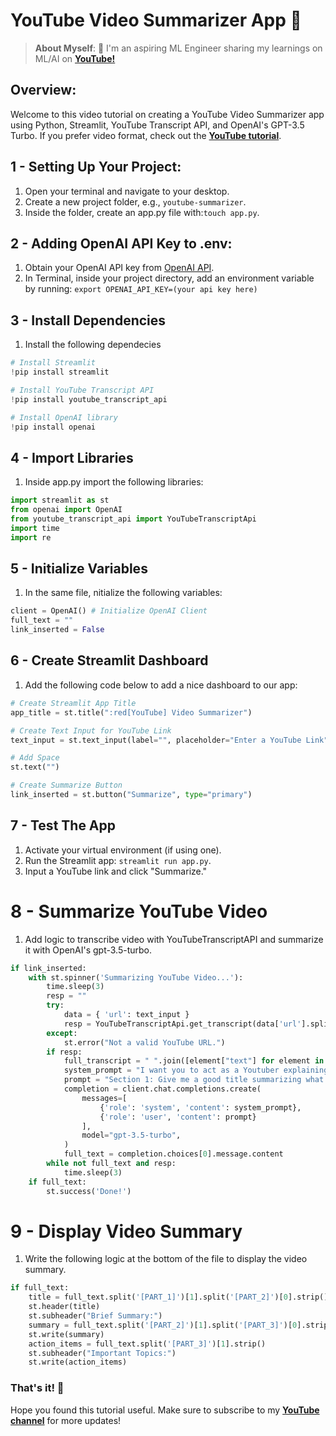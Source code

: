 # YouTube Video Summarizer App 🎥

> **About Myself**: 🤖 I'm an aspiring ML Engineer sharing my learnings on ML/AI on [**YouTube!**](https://www.youtube.com/@olivercarmont) <br />

## Overview:
Welcome to this video tutorial on creating a YouTube Video Summarizer app using Python, Streamlit, YouTube Transcript API, and OpenAI's GPT-3.5 Turbo. If you prefer video format, check out the [**YouTube tutorial**](https://www.youtube.com/watch?v=p1xBjx6rnmA&t=984s&ab_channel=OliverCarmont).
<br />

## 1 - Setting Up Your Project:
1. Open your terminal and navigate to your desktop.
2. Create a new project folder, e.g., `youtube-summarizer`.
3. Inside the folder, create an app.py file with:`touch app.py`.

## 2 - Adding OpenAI API Key to .env:
1. Obtain your OpenAI API key from [OpenAI API](https://platform.openai.com/signup).
2. In Terminal, inside your project directory, add an environment variable by running: `export OPENAI_API_KEY=(your api key here)`

## 3 - Install Dependencies
1. Install the following dependecies
```python
# Install Streamlit
!pip install streamlit

# Install YouTube Transcript API
!pip install youtube_transcript_api

# Install OpenAI library
!pip install openai
```

## 4 - Import Libraries
1. Inside app.py import the following libraries:

```python
import streamlit as st
from openai import OpenAI
from youtube_transcript_api import YouTubeTranscriptApi
import time
import re
```

## 5 - Initialize Variables
1. In the same file, nitialize the following variables:

```python
client = OpenAI() # Initialize OpenAI Client
full_text = ""
link_inserted = False
```

## 6 - Create Streamlit Dashboard
1. Add the following code below to add a nice dashboard to our app:

```python
# Create Streamlit App Title
app_title = st.title(":red[YouTube] Video Summarizer")

# Create Text Input for YouTube Link
text_input = st.text_input(label="", placeholder="Enter a YouTube Link")

# Add Space
st.text("")

# Create Summarize Button
link_inserted = st.button("Summarize", type="primary")
```

## 7 - Test The App
1. Activate your virtual environment (if using one).
2. Run the Streamlit app: `streamlit run app.py`.
3. Input a YouTube link and click "Summarize."


# 8 - Summarize YouTube Video
1. Add logic to transcribe video with YouTubeTranscriptAPI and summarize it with OpenAI's gpt-3.5-turbo.
   
```python
if link_inserted:
    with st.spinner('Summarizing YouTube Video...'):
        time.sleep(3)
        resp = ""
        try:
            data = { 'url': text_input }
            resp = YouTubeTranscriptApi.get_transcript(data['url'].split("v=")[-1])
        except:
            st.error("Not a valid YouTube URL.")
        if resp:
            full_transcript = " ".join([element["text"] for element in resp])
            system_prompt = "I want you to act as a Youtuber explaining a video for me. I want you to provide three sections all in one go. Do not include headers for each section. For each section, do not include titles. Here is the tutorial I want you to summarize: '" + full_transcript + "'"
            prompt = "Section 1: Give me a good title summarizing what the video is about!. Make sure to start this section with [PART_1]. Section 2: Give me a brief summary! Start this section with [PART_2]. Section 3: Give me a list of numbered items detailing important topics of the video and add sub bullet points explaining each point. Start the response with [PART_3]. Do not have a header"
            completion = client.chat.completions.create(
                messages=[
                    {'role': 'system', 'content': system_prompt},
                    {'role': 'user', 'content': prompt}
                ],
                model="gpt-3.5-turbo",
            )
            full_text = completion.choices[0].message.content
        while not full_text and resp:
            time.sleep(3)
    if full_text:
        st.success('Done!')
```


# 9 - Display Video Summary
1. Write the following logic at the bottom of the file to display the video summary.
```python
if full_text:
    title = full_text.split('[PART_1]')[1].split('[PART_2]')[0].strip()
    st.header(title)
    st.subheader("Brief Summary:")
    summary = full_text.split('[PART_2]')[1].split('[PART_3]')[0].strip()
    st.write(summary)
    action_items = full_text.split('[PART_3]')[1].strip()
    st.subheader("Important Topics:")
    st.write(action_items)
```

### That's it! 🎊
Hope you found this tutorial useful. Make sure to subscribe to my [**YouTube channel**](https://www.youtube.com/@olivercarmont) for more updates!
